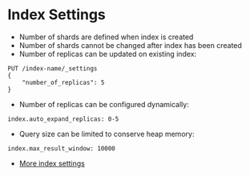 # Index Settings #

* Number of shards are defined when index is created
* Number of shards cannot be changed after index has been created
* Number of replicas can be updated on existing index:
```
PUT /index-name/_settings
{
	"number_of_replicas": 5
}
```
* Number of replicas can be configured dynamically:
```
index.auto_expand_replicas: 0-5
```
* Query size can be limited to conserve heap memory:
```
index.max_result_window: 10000
``` 
* <a href="https://www.elastic.co/guide/en/elasticsearch/reference/current/index-modules.html" target="_blank">More index settings</a>